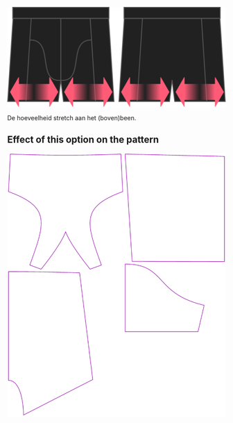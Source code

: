 ![De optie voor stretch pijp bij Bruce](./legstretch.svg)

De hoeveelheid stretch aan het (boven)been.


## Effect of this option on the pattern
![This image shows the effect of this option by superimposing several variants that have a different value for this option](bruce_legstretch_sample.svg "Effect of this option on the pattern")